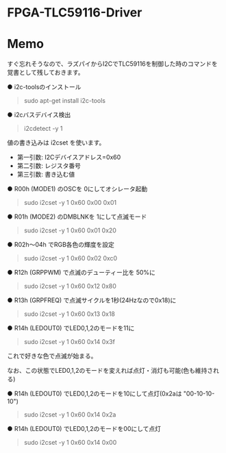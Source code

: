 # FPGA-TLC59116-Driver

# Memo

すぐ忘れそうなので、ラズパイからI2CでTLC59116を制御した時のコマンドを覚書として残しておきます。

● i2c-toolsのインストール
> sudo apt-get install i2c-tools

● i2cバスデバイス検出
> i2cdetect -y 1

値の書き込みは i2cset を使います。

- 第一引数: I2Cデバイスアドレス=0x60
- 第二引数: レジスタ番号
- 第三引数: 書き込む値

● R00h (MODE1) のOSCを 0にしてオシレータ起動
> sudo i2cset -y 1 0x60 0x00 0x01

● R01h (MODE2) のDMBLNKを 1にして点滅モード
> sudo i2cset -y 1 0x60 0x01 0x20

● R02h〜04h でRGB各色の輝度を設定
> sudo i2cset -y 1 0x60 0x02 0xc0

● R12h (GRPPWM) で点滅のデューティー比を 50%に
> sudo i2cset -y 1 0x60 0x12 0x80

● R13h (GRPFREQ) で点滅サイクルを1秒(24Hzなので0x18)に
> sudo i2cset -y 1 0x60 0x13 0x18

● R14h (LEDOUT0) でLED0,1,2のモードを11に
> sudo i2cset -y 1 0x60 0x14 0x3f

これで好きな色で点滅が始まる。

なお、この状態でLED0,1,2のモードを変えれば点灯・消灯も可能(色も維持される)

● R14h (LEDOUT0) でLED0,1,2のモードを10にして点灯(0x2aは "00-10-10-10")
> sudo i2cset -y 1 0x60 0x14 0x2a

● R14h (LEDOUT0) でLED0,1,2のモードを00にして点灯
> sudo i2cset -y 1 0x60 0x14 0x00